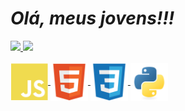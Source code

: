 <h1><em>Olá, meus jovens!!!</em></h1>

<div>
   <a href="https://github.com/Bessanje">
  <img height="180em" src="https://github-readme-stats.vercel.app/api?username=Bessanje&show_icons-true&theme=dark&include_all_commits=true&count_private=true"/>
  <img height="180em" src="https://github-readme-stats.vercel.app/api/top-langs/?username=Bessanje&layout=compact&langs_count=16&theme=tokyonight"/>
</div>

<div style="display: inline_block"><br>
   <img align="center" alt="Bessa-Js" height="60" width="60" src="https://raw.githubusercontent.com/devicons/devicon/master/icons/javascript/javascript-plain.svg">
   <img align="center" alt="Bessa-HTML" height="60" width="60" src="https://raw.githubusercontent.com/devicons/devicon/master/icons/html5/html5-original.svg">
   <img align="center" alt="Bessa-CSS" height="60" width="60" src="https://raw.githubusercontent.com/devicons/devicon/master/icons/css3/css3-original.svg">
   <img align="center" alt="Bessa-Python" height="60" width="60" src="https://raw.githubusercontent.com/devicons/devicon/master/icons/python/python-original.svg">

</div>

